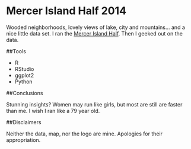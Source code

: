 Mercer Island Half 2014
=======================

Wooded neighborhoods, lovely views of lake, city and mountains... and a nice little data set. I ran the [Mercer Island Half](http://mercerislandhalf.com/). Then I geeked out on the data.


##Tools

 * R
 * RStudio
 * ggplot2
 * Python


##Conclusions

Stunning insights? Women may run like girls, but most are still are faster than me. I wish I ran like a 79 year old.


##Disclaimers

Neither the data, map, nor the logo are mine. Apologies for their appropriation.
